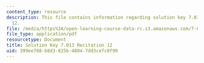 ```yaml
---
content_type: resource
description: This file contains information regarding solution key 7.013 recitation
  12.
file: /media/https%3A/open-learning-course-data-rc.s3.amazonaws.com/7-013-introductory-biology-spring-2013/399ee788b8d3825b48047dd3cefc0f99_MIT7_013S12_RecitatSol_12.pdf
file_type: application/pdf
resourcetype: Document
title: Solution Key 7.013 Recitation 12
uid: 399ee788-b8d3-825b-4804-7dd3cefc0f99
---
```


